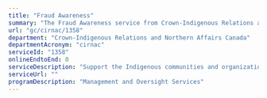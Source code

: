 ```yaml
---
title: "Fraud Awareness"
summary: "The Fraud Awareness service from Crown-Indigenous Relations and Northern Affairs Canada is not available end-to-end online, according to the GC Service Inventory."
url: "gc/cirnac/1358"
department: "Crown-Indigenous Relations and Northern Affairs Canada"
departmentAcronym: "cirnac"
serviceId: "1358"
onlineEndtoEnd: 0
serviceDescription: "Support the Indigenous communities and organizations as well as other government departments by providing fraud awareness training and capacity development support."
serviceUrl: ""
programDescription: "Management and Oversight Services"
---
```

